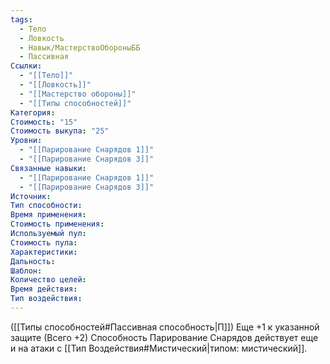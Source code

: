 ```yaml
---
tags:
  - Тело
  - Ловкость
  - Навык/МастерствоОбороныББ
  - Пассивная
Ссылки:
  - "[[Тело]]"
  - "[[Ловкость]]"
  - "[[Мастерство обороны]]"
  - "[[Типы способностей]]"
Категория: 
Стоимость: "15"
Стоимость выкупа: "25"
Уровни:
  - "[[Парирование Снарядов 1]]"
  - "[[Парирование Снарядов 3]]"
Связанные навыки:
  - "[[Парирование Снарядов 1]]"
  - "[[Парирование Снарядов 3]]"
Источник:
Тип способности:
Время применения:
Стоимость применения:
Используемый пул:
Стоимость пула:
Характеристики:
Дальность:
Шаблон:
Количество целей:
Время действия:
Тип воздействия:
---
```

([[Типы способностей#Пассивная способность|П]]) Еще +1 к указанной защите (Всего +2)
Способность Парирование Снарядов действует еще и на атаки с [[Тип Воздействия#Мистический|типом: мистический]]. 